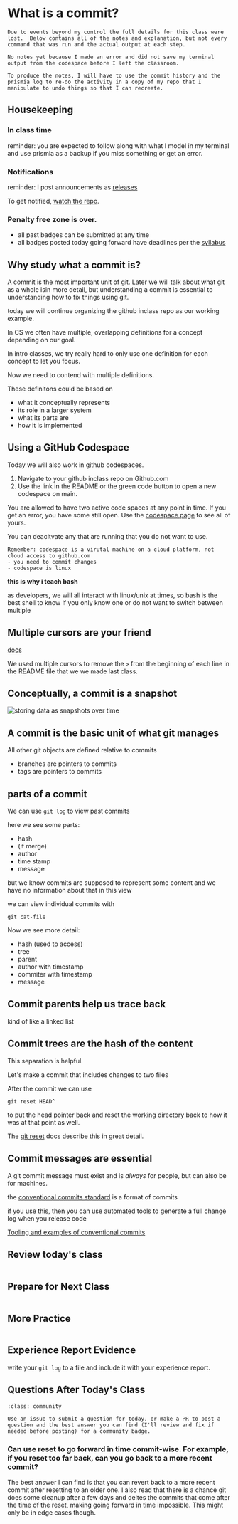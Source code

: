 # What is a commit?

```{warning}
Due to events beyond my control the full details for this class were lost.  Below contains all of the notes and explanation, but not every command that was run and the actual output at each step. 

No notes yet because I made an error and did not save my terminal output from the codespace before I left the classroom.  

To produce the notes, I will have to use the commit history and the prismia log to re-do the activity in a copy of my repo that I manipulate to undo things so that I can recreate. 
```


## Housekeeping

### In class time

reminder: you are expected to follow along with what I model in my terminal and use prismia as a backup if you miss something or get an error.



### Notifications

reminder: I post announcements as [releases](https://github.com/introcompsys/fall2023/releases)

To get notified, [watch the repo](https://docs.github.com/en/account-and-profile/managing-subscriptions-and-notifications-on-github/setting-up-notifications/configuring-notifications#configuring-your-watch-settings-for-an-individual-repository).


### Penalty free zone is over. 

- all past badges can be submitted at any time
- all badges posted today going forward have deadlines per the [syllabus](https://introcompsys.github.io/fall2023/syllabus/grading.html#deadlines)


## Why study what a commit is?

A commit is the most important unit of git. Later we will talk about what git as a whole isin more detail, but understanding a commit is essential to understanding how to fix things using git. 


today we will continue organizing the github inclass repo as our working example. 


In CS we often have multiple, overlapping definitions for a concept depending on our goal. 

In intro classes, we try really hard to only use one definition for each concept to let you focus. 

Now we need to contend with multiple definitions.

These definitons could be based on 
- what it conceptually represents
- its role in a larger system
- what its parts are
- how it is implemented

## Using a GitHub Codespace

Today we will also work in github codespaces. 

1. Navigate to your github inclass repo on Github.com
2. Use the link in the README or the green code button to open a new codespace on main. 


You are allowed to have two active code spaces at any point in time.  If you get an error, you have some still open.  Use the [codespace page](https://github.com/codespaces) to see all of yours. 

You can deacitvate any that are running that you do not want to use. 


```{important}
Remember: codespace is a virutal machine on a cloud platform, not cloud access to github.com
- you need to commit changes
- codespace is linux
```


**this is why i teach bash**

as developers, we will all interact with linux/unix at times, so bash is the best shell to know if you only know one or do not want to switch between multiple


## Multiple cursors are your friend

[docs](https://code.visualstudio.com/docs/editor/codebasics#_multiple-selections-multicursor)

We used multiple cursors to remove the `>` from the beginning of each line in the README file that we we made last class. 





## Conceptually, a commit is a snapshot

![storing data as snapshots over time](https://git-scm.com/book/en/v2/images/snapshots.png)



## A commit is the basic unit of what git manages

All other git objects are defined relative to commits


- branches are pointers to commits
- tags are pointers to commits



## parts of a commit

We can use `git log` to view past commits


here we see some parts: 
- hash
- (if merge)
- author
- time stamp
- message

but we know commits are supposed to represent some content and we have no information about that in this view


we can view individual commits with

`git cat-file`

Now we see more detail: 


- hash (used to access)
- tree
- parent
- author with timestamp
- commiter with timestamp
- message



## Commit parents help us trace back

kind of like a linked list 


## Commit trees are the hash of the content

This separation is helpful. 

Let's make a commit that includes changes to two files

After the commit we can use

```
git reset HEAD^
```

to put the head pointer back and reset the working directory back to how it was at that point as well. 

The [git reset](https://git-scm.com/book/en/v2/Git-Tools-Reset-Demystified) docs describe this in great detail. 

## Commit messages are essential 

A git commit message must exist and is *always* for people, but can also be for machines. 

the [conventional commits standard](https://www.conventionalcommits.org/en/v1.0.0/) is a format of commits

if you use this, then you can use automated tools to generate a full change log when you release code


[Tooling and examples of conventional commits](https://www.conventionalcommits.org/en/about/)

## Review today's class

```{include} ../_review/2023-09-26.md
```


## Prepare for Next Class

```{include} ../_prepare/2023-09-26.md
```



## More Practice

```{include} ../_practice/2023-09-26.md
```



## Experience Report Evidence

write your `git log` to a file and include it with your experience report.

## Questions After Today's Class 

```{admonition} GitHub practice for questions
:class: community

Use an issue to submit a question for today, or make a PR to post a question and the best answer you can find (I'll review and fix if needed before posting) for a community badge.  

```
### Can use reset to go forward in time commit-wise. For example, if you reset too far back, can you go back to a more recent commit?

The best answer I can find is that you can revert back to a more recent commit after resetting to an older one. I also read that there is a chance git does some cleanup after a few days and deltes the commits that come after the time of the reset, making going forward in time impossible. This might only be in edge cases though. 

